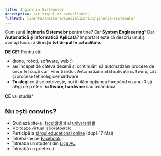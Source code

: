 ```yaml
---
title: Ingineria Sistemelor
description: Tot timpul de actualitate.
fullPath: licenta/admitere/specializari/ingineria-sistemelor
---
```

Cum sună **Ingineria Sistemelor** pentru tine? Dar **System Engineering**? Dar **Automatică și Informatică Aplicată**? Important este că descriu unul și același lucru: o direcție **tot timpul în actualitate**.

**DE CE?** Pentru că:

* drone, roboți, software, web :)
* am început de câteva decenii și continuăm să automatizăm procese de orice fel după cum vine trendul.    Automatizăm atât aplicații software, cât și procese tehnologice/hardware.
* **Tu alegi** ce ți se potrivește, noi îți dăm opțiunea începând cu anul 3 să alegi ce preferi: **software, hardware** sau amândouă.

**CE** vei studia?

<Fig src="/uploads/is.png" alt="Word cloud" caption=""></Fig>

<Block color="gray">

## Nu ești convins?

* Studiază site-ul [facultății](https://ac.upt.ro/) și al [universității](http://upt.ro/)
* Vizitează virtual laboratoarele
* Participă la [târgul educațional online](https://eduexpo.upt.ro) (după 17 Mai)
* Întrebă-ne pe [Facebook](https://www.facebook.com/ac.upt.ro)
* Întreabă un student din [Liga AC](https://ligaac.ro/)
* Întreabă un prieten :)

</Block>